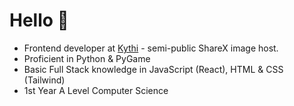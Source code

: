 # Hello :wave:

 
- Frontend developer at [Kythi](KythiX) - semi-public ShareX image host.
- Proficient in Python & PyGame
- Basic Full Stack knowledge in JavaScript (React), HTML & CSS (Tailwind)
- 1st Year A Level Computer Science
